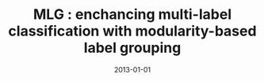 ---
# Documentation: https://wowchemy.com/docs/managing-content/

title: 'MLG : enchancing multi-label classification with modularity-based label grouping'
subtitle: ''
summary: ''
authors:
- szymanski
- kajdanowicz
tags: []
categories: []
date: '2013-01-01'
lastmod: 2022-10-07T05:12:11Z
featured: false
draft: false

# Featured image
# To use, add an image named `featured.jpg/png` to your page's folder.
# Focal points: Smart, Center, TopLeft, Top, TopRight, Left, Right, BottomLeft, Bottom, BottomRight.
image:
  caption: ''
  focal_point: ''
  preview_only: false

# Projects (optional).
#   Associate this post with one or more of your projects.
#   Simply enter your project's folder or file name without extension.
#   E.g. `projects = ["internal-project"]` references `content/project/deep-learning/index.md`.
#   Otherwise, set `projects = []`.
projects: []
publishDate: '2022-10-07T05:12:10.362345Z'
publication_types:
- '1'
abstract: ''
publication: '*Hybrid artificial intelligent systems : 8th international conference,
  HAIS 2013, Salamanca, Spain, September, 11-13, 2013 : proceedings*'
doi: 10.1007/978-3-642-40846-5_43
---